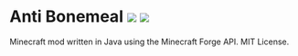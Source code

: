 

# Anti Bonemeal [![](http://cf.way2muchnoise.eu/232166.svg)](https://minecraft.curseforge.com/projects/restricted-saplings) [![](http://cf.way2muchnoise.eu/versions/232166.svg)](https://minecraft.curseforge.com/projects/restricted-saplings)
Minecraft mod written in Java using the Minecraft Forge API.  MIT License.

